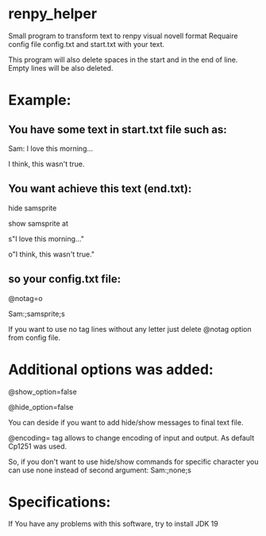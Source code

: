 # renpy_helper
Small program to transform text to renpy visual novell format
Requaire config file config.txt and start.txt with your text.

This program will also delete spaces in the start and in the end of line. Empty lines will be also deleted.



Example:
=

You have some text in start.txt file such as:
--

Sam: I love this morning... 

I think, this wasn't true.



You want achieve this text (end.txt):
--

hide samsprite

show samsprite at

s"I love this morning..."

o"I think, this wasn't true."



so your config.txt file:
--

@notag=o 

Sam:;samsprite;s

If you want to use no tag lines without any letter just delete @notag option from config file.



Additional options was added:
=

@show_option=false

@hide_option=false

You can deside if you want to add hide/show messages to final text file.  

@encoding= tag allows to change encoding of input and output. As default Cp1251 was used. 

So, if you don't want to use hide/show commands for specific character you can use none instead of second argument: Sam:;none;s

Specifications:
=
If You have any problems with this software, try to install JDK 19
